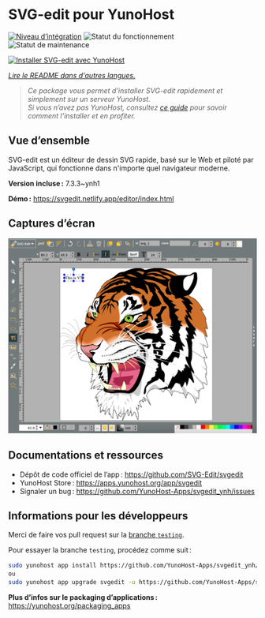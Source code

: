<!--
Nota bene : ce README est automatiquement généré par <https://github.com/YunoHost/apps/tree/master/tools/readme_generator>
Il NE doit PAS être modifié à la main.
-->

# SVG-edit pour YunoHost

[![Niveau d’intégration](https://dash.yunohost.org/integration/svgedit.svg)](https://ci-apps.yunohost.org/ci/apps/svgedit/) ![Statut du fonctionnement](https://ci-apps.yunohost.org/ci/badges/svgedit.status.svg) ![Statut de maintenance](https://ci-apps.yunohost.org/ci/badges/svgedit.maintain.svg)

[![Installer SVG-edit avec YunoHost](https://install-app.yunohost.org/install-with-yunohost.svg)](https://install-app.yunohost.org/?app=svgedit)

*[Lire le README dans d'autres langues.](./ALL_README.md)*

> *Ce package vous permet d’installer SVG-edit rapidement et simplement sur un serveur YunoHost.*  
> *Si vous n’avez pas YunoHost, consultez [ce guide](https://yunohost.org/install) pour savoir comment l’installer et en profiter.*

## Vue d’ensemble

SVG-edit est un éditeur de dessin SVG rapide, basé sur le Web et piloté par JavaScript, qui fonctionne dans n'importe quel navigateur moderne.


**Version incluse :** 7.3.3~ynh1

**Démo :** <https://svgedit.netlify.app/editor/index.html>

## Captures d’écran

![Capture d’écran de SVG-edit](./doc/screenshots/screenshot.png)

## Documentations et ressources

- Dépôt de code officiel de l’app : <https://github.com/SVG-Edit/svgedit>
- YunoHost Store : <https://apps.yunohost.org/app/svgedit>
- Signaler un bug : <https://github.com/YunoHost-Apps/svgedit_ynh/issues>

## Informations pour les développeurs

Merci de faire vos pull request sur la [branche `testing`](https://github.com/YunoHost-Apps/svgedit_ynh/tree/testing).

Pour essayer la branche `testing`, procédez comme suit :

```bash
sudo yunohost app install https://github.com/YunoHost-Apps/svgedit_ynh/tree/testing --debug
ou
sudo yunohost app upgrade svgedit -u https://github.com/YunoHost-Apps/svgedit_ynh/tree/testing --debug
```

**Plus d’infos sur le packaging d’applications :** <https://yunohost.org/packaging_apps>
